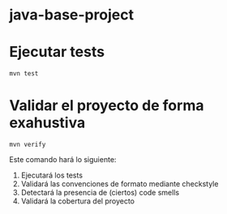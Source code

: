 # java-base-project

# Ejecutar tests

```
mvn test
```

# Validar el proyecto de forma exahustiva

```
mvn verify
```

Este comando hará lo siguiente:

 1. Ejecutará los tests
 2. Validará las convenciones de formato mediante checkstyle
 3. Detectará la presencia de (ciertos) code smells
 4. Validará la cobertura del proyecto

